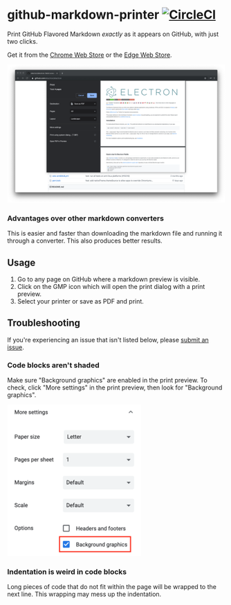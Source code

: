 # github-markdown-printer [![CircleCI](https://circleci.com/gh/jerry1100/github-markdown-printer.svg?style=svg)](https://circleci.com/gh/jerry1100/github-markdown-printer)

Print GitHub Flavored Markdown *exactly* as it appears on GitHub, with just two clicks.

Get it from the [Chrome Web Store](https://chrome.google.com/webstore/detail/github-markdown-printer/fehpdlpmcegfpbkgcnaleindodeegapk) or the [Edge Web Store](https://microsoftedge.microsoft.com/addons/detail/github-markdown-printer/njdhaokfdmnighagdlhbfpkmcgojljcl).

![GitHub Markdown Printer demo image](./img/demo.png)

### Advantages over other markdown converters
This is easier and faster than downloading the markdown file and running it through a converter. This also produces better results.

## Usage
1. Go to any page on GitHub where a markdown preview is visible.
2. Click on the GMP icon which will open the print dialog with a print preview.
3. Select your printer or save as PDF and print.

## Troubleshooting
If you're experiencing an issue that isn't listed below, please [submit an issue](https://github.com/jerry1100/github-markdown-printer/issues/new).

### Code blocks aren't shaded
Make sure "Background graphics" are enabled in the print preview. To check, click "More settings" in the print preview, then look for "Background graphics".

<img src="./img/background-graphics.png" height="350" alt="Background graphics setting" />

### Indentation is weird in code blocks
Long pieces of code that do not fit within the page will be wrapped to the next line. This wrapping may mess up the indentation.
